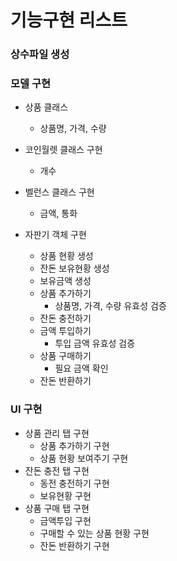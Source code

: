 기능구현 리스트
==========

### 상수파일 생성

### 모델 구현
- 상품 클래스
  - 상품명, 가격, 수량
- 코인월렛 클래스 구현
  - 개수

- 벨런스 클래스 구현
  - 금액, 통화
- 자판기 객체 구현
  - 상품 현황 생성
  - 잔돈 보유현황 생성
  - 보유금액 생성
  - 상품 추가하기
    - 상품명, 가격, 수량 유효성 검증
  - 잔돈 충전하기
  - 금액 투입하기
    - 투입 금액 유효성 검증
  - 상품 구매하기
    - 필요 금액 확인
  - 잔돈 반환하기

### UI 구현

- 상품 관리 탭 구현
  - 상품 추가하기 구현
  - 상품 현황 보여주기 구현
- 잔돈 충전 탭 구현
  - 동전 충전하기 구현
  - 보유현황 구현
- 상품 구매 탭 구현
  - 금액투입 구현
  - 구매할 수 있는 상품 현황 구현
  - 잔돈 반환하기 구현
